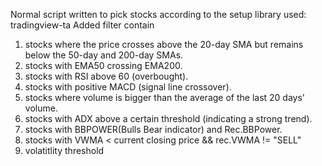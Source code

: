 Normal script written to pick stocks according to the setup
library used: tradingview-ta
Added filter contain
1. stocks where the price crosses above the 20-day SMA but remains below the 50-day and 200-day SMAs.
2. stocks with EMA50 crossing EMA200.
3. stocks with RSI above 60 (overbought).
4. stocks with positive MACD (signal line crossover).
5. stocks where volume is bigger than the average of the last 20 days' volume.
6. stocks with ADX above a certain threshold (indicating a strong trend).
7. stocks with BBPOWER(Bulls Bear indicator) and Rec.BBPower.
8. stocks with VWMA < current closing price  && rec.VWMA != "SELL"
9. volatitlity threshold
